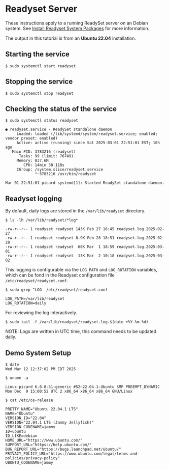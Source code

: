 # Readyset Server

These instructions apply to a running ReadySet server on an Debian system. See [Install Readyset System Packages](https://readyset.io/docs/get-started/install-rs/binaries/install-package) for more information.

The output in this tutorial is from an **Ubuntu 22.04** installation.


## Starting the service

```
$ sudo systemctl start readyset
```

## Stopping the service

```
$ sudo systemctl stop readyset
```


## Checking the status of the service
```
$ sudo systemctl status readyset

● readyset.service - ReadySet standalone daemon
     Loaded: loaded (/lib/systemd/system/readyset.service; enabled; vendor preset: enabled)
     Active: active (running) since Sat 2025-03-01 22:51:01 EST; 10h ago
   Main PID: 3783216 (readyset)
      Tasks: 99 (limit: 76749)
     Memory: 837.6M
        CPU: 14min 38.118s
     CGroup: /system.slice/readyset.service
             └─3783216 /usr/bin/readyset

Mar 01 22:51:01 picard systemd[1]: Started ReadySet standalone daemon.
```

## Readyset logging

By default, daily logs are stored in the `/var/lib/readyset` directory.

```
$ ls -lh /var/lib/readyset/*log*

-rw-r--r-- 1 readyset readyset 143K Feb 27 16:45 readyset.log.2025-02-27
-rw-r--r-- 1 readyset readyset 8.9K Feb 28 18:51 readyset.log.2025-02-28
-rw-r--r-- 1 readyset readyset  68K Mar  1 18:59 readyset.log.2025-03-01
-rw-r--r-- 1 readyset readyset  13K Mar  2 10:18 readyset.log.2025-03-02
```

This logging is configurable via the `LOG_PATH` and `LOG_ROTATION` variables, which can be fond in the Readyset configuration file `/etc/readyset/readyset.conf`.

```
$ sudo grep ^LOG  /etc/readyset/readyset.conf

LOG_PATH=/var/lib/readyset
LOG_ROTATION=daily
```

For reviewing the log interactively.

```
$ sudo tail -f /var/lib/readyset/readyset.log.$(date +%Y-%m-%d)
```

NOTE: Logs are written in UTC time, this command needs to be updated daily.

## Demo System Setup

```
$ date
Wed Mar 12 12:37:02 PM EDT 2025

$ uname -a

Linux picard 6.8.0-51-generic #52~22.04.1-Ubuntu SMP PREEMPT_DYNAMIC Mon Dec  9 15:00:52 UTC 2 x86_64 x86_64 x86_64 GNU/Linux

$ cat /etc/os-release

PRETTY_NAME="Ubuntu 22.04.1 LTS"
NAME="Ubuntu"
VERSION_ID="22.04"
VERSION="22.04.1 LTS (Jammy Jellyfish)"
VERSION_CODENAME=jammy
ID=ubuntu
ID_LIKE=debian
HOME_URL="https://www.ubuntu.com/"
SUPPORT_URL="https://help.ubuntu.com/"
BUG_REPORT_URL="https://bugs.launchpad.net/ubuntu/"
PRIVACY_POLICY_URL="https://www.ubuntu.com/legal/terms-and-policies/privacy-policy"
UBUNTU_CODENAME=jammy
```
